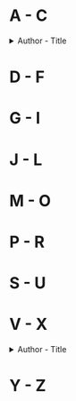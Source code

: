 # A - C
<details> 
<summary>Author - Title</summary>
</details>  

# D - F

# G - I

# J - L

# M - O

# P - R

# S - U

# V - X
<details>
  <summary>Author - Title</summary>

  * [Vikram Chandra - Sacred Games(Sacred Games #1)](Abandoned/Sacred_Games-Vikram_Chandra.md)
</details>

# Y - Z
